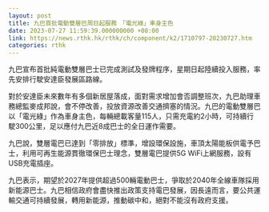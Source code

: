 ```yaml
---
layout: post
title: 九巴首批電動雙層巴周日起服務　「電光綠」車身主色
date: 2023-07-27 11:59:39.000000000 +08:00
link: https://news.rthk.hk/rthk/ch/component/k2/1710797-20230727.htm
categories: rthk
---
```


九巴宣布首批純電動雙層巴士已完成測試及發牌程序，星期日起陸續投入服務，率先安排行駛安達臣發展區路線。

對於安達臣未來數年有多個新居屋落成，面對需求增加會否調整班次，九巴助理車務總監麥成邦說，會不停改善，投放資源改善交通擠塞的情況。九巴的電動雙層巴以「電光綠」作為車身主色，每輛總載客量115人，只需充電約2小時，可持續行駛300公里，足以應付九巴近8成巴士的全日運作需要。

九巴說，雙層電巴已達到「零排放」標準，增設環保設施，車頂太陽能板供電予巴士，利用可再生能源貫徹環保巴士理念，雙層電巴提供5G WiFi上網服務，設有USB充電插座。

九巴表示，期望於2027年提供超過500輛電動巴士，爭取於2040年全線車隊採用新能源巴士。九巴相信政府會盡快推出政策支持電巴發展，因長遠而言，要公共運輸交通可持續發展，轉用新能源，推動碳中和，絕對不能沒有政府支援。
